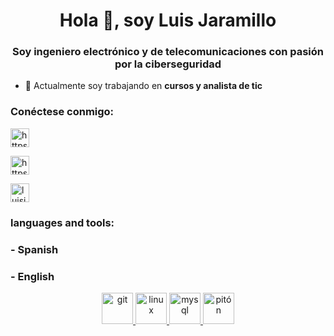 <h1 align="center">Hola 👋, soy Luis Jaramillo</h1>
<h3 align="center">Soy ingeniero electrónico y de telecomunicaciones con pasión por la ciberseguridad</h3>

- 🔭 Actualmente soy trabajando en **cursos y analista de tic**

<h3 align="left">Conéctese conmigo:</h3>
<p align="left">
<a href="https://linkedin.com/in/luis-jaramillo-3588a2174" target="blank"><img align="center" src="https://encrypted-tbn0.gstatic.com/images?q=tbn:ANd9GcSVBOh2ZMZ7BRzSZBIOk9K2dXDV9gZ3PeMZUh8vico&s" alt="https://www.linkedin.com/in/luis-jaramillo-3588a2174" height="30" width= "30" /></a>

  <a href="https://instagram.com/luisjaramillo90/" target="blank"><img align="center" src="https://cdn.pixabay.com/photo/2021/06/15/12/17/instagram-6338401_1280.png" alt="https://www.instagram.com/luisjaramillo90/" height="30" width=" 30" /></a>
  

<a href="https://discord.gg/luisj" target="blank"><img align="center" src="https://raw.githubusercontent.com/rahuldkjain/github-profile-readme-generator/master/src/images/icons/Social/discord.svg" alt="luisj" height="30" width="30" /></a> </p>

<h3 align="left"> languages and tools:</h3>
<h3 align="left">- Spanish</h3>
<h3 align="left">- English</h3>

<p align="center"> <a href="https://git-scm.com/" target="_blank" rel="noreferrer"> <img src="https://encrypted-tbn0.gstatic.com/images?q=tbn:ANd9GcQp3dMZHVV51klEwe2rRRLScE0ggEnGwnYJAibEVnuyBUMV4LMt-QlCdGLmq799laaaQ1w&usqp=CAU" alt="git" width="50" height="50"/> </a> <a href="https://www.linux.org/ " target="_blank" rel="noreferrer"> <img src="https://img.icons8.com/color/12x/linux.png" alt="linux" width= "50" height="50"/> </a> <a href="https://www.mysql.com/" target="_blank" rel="noreferrer"> <img src="https://uxwing.com/wp-content/themes/uxwing/download/brands-and-social-media/mysql-icon.png" alt="mysql" width="50" height="50"/> </a> <a href="https:// www.python.org" target="_blank" rel="noreferrer"> <img src="https://encrypted-tbn0.gstatic.com/images?q=tbn:ANd9GcQ0Sb3zR9wizi2S0DJxe14sELuDTsGAIL6USPFDs7Uueg&s" alt= "pitón" width="50" height="50"/></a>



